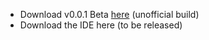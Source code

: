 - Download v0.0.1 Beta [here](https://repl.it/@drvrajesh/Coa.zip) (unofficial build)
- Download the IDE here (to be released)
